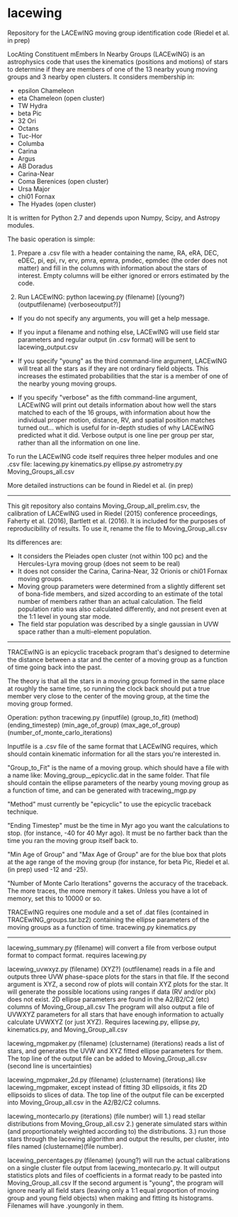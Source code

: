 # lacewing
Repository for the LACEwING moving group identification code (Riedel et al. in prep)

LocAting Constituent mEmbers In Nearby Groups (LACEwING) is an astrophysics code that uses the kinematics (positions and motions) of stars to determine if they are members of one of the 13 nearby young moving groups and 3 nearby open clusters. It considers membership in:
* epsilon Chameleon
* eta Chameleon (open cluster)
* TW Hydra
* beta Pic
* 32 Ori
* Octans
* Tuc-Hor
* Columba
* Carina
* Argus
* AB Doradus
* Carina-Near
* Coma Berenices (open cluster)
* Ursa Major
* chi01 Fornax
* The Hyades (open cluster)

It is written for Python 2.7 and depends upon Numpy, Scipy, and Astropy modules.

The basic operation is simple: 

1. Prepare a .csv file with a header containing the name, RA, eRA, DEC, eDEC, pi, epi, rv, erv, pmra, epmra, pmdec, epmdec (the order does not matter) and fill in the columns with information about the stars of interest. Empty columns will be either ignored or errors estimated by the code.

2. Run LACEwING:
python lacewing.py (filename) [(young?) (outputfilename) (verboseoutput?)]

 * If you do not specify any arguments, you will get a help message.

 * If you input a filename and nothing else, LACEwING will use field star parameters and regular output (in .csv format) will be sent to lacewing_output.csv

 * If you specify "young" as the third command-line argument, LACEwING will treat all the stars as if they are not ordinary field objects. This increases the estimated probabilities that the star is a member of one of the nearby young moving groups.

 * If you specify "verbose" as the fifth command-line argument, LACEwING will print out details information about how well the stars matched to each of the 16 groups, with information about how the individual proper motion, distance, RV, and spatial position matches turned out... which is useful for in-depth studies of why LACEwING predicted what it did. Verbose output is one line per group per star, rather than all the information on one line.



To run the LACEwING code itself requires three helper modules and one .csv file:
lacewing.py
kinematics.py
ellipse.py
astrometry.py
Moving_Groups_all.csv

More detailed instructions can be found in Riedel et al. (in prep)

----------------------------------------------------------------

This git repository also contains Moving_Group_all_prelim.csv, the calibration of LACEwING used in Riedel (2015) conference proceedings, Faherty et al. (2016), Bartlett et al. (2016). It is included for the purposes of reproducibility of results. To use it, rename the file to Moving_Group_all.csv

Its differences are:
* It considers the Pleiades open cluster (not within 100 pc) and the Hercules-Lyra moving group (does not seem to be real)
* It does not consider the Carina, Carina-Near, 32 Orionis or chi01 Fornax moving groups.
* Moving group parameters were determined from a slightly different set of bona-fide members, and sized according to an estimate of the total number of members rather than an actual calculation. The field population ratio was also calculated differently, and not present even at the 1:1 level in young star mode.
* The field star population was described by a single gaussian in UVW space rather than a multi-element population.

---------------------------------------------------------------

TRACEwING is an epicyclic traceback program that's designed to determine the distance between a star and the center of a moving group as a function of time going back into the past.

The theory is that all the stars in a moving group formed in the same place at roughly the same time, so running the clock back should put a true member very close to the center of the moving group, at the time the moving group formed.

Operation:
python tracewing.py (inputfile) (group_to_fit) (method) (ending_timestep) (min_age_of_group) (max_age_of_group) (number_of_monte_carlo_iterations)

Inputfile is a .csv file of the same format that LACEwING requires, which should contain kinematic information for all the stars you're interested in.

"Group_to_Fit" is the name of a moving group. which should have a file with a name like: Moving_group_<name>_epicyclic.dat in the same folder. That file should contain the ellipse parameters of the nearby young moving group as a function of time, and can be generated with tracewing_mgp.py

"Method" must currently be "epicyclic" to use the epicyclic traceback technique.

"Ending Timestep" must be the time in Myr ago you want the calculations to stop. (for instance, -40 for 40 Myr ago). It must be no farther back than the time you ran the moving group itself back to.

"Min Age of Group" and "Max Age of Group" are for the blue box that plots at the age range of the moving group (for instance, for beta Pic, Riedel et al. (in prep) used -12 and -25).

"Number of Monte Carlo Iterations" governs the accuracy of the traceback. The more traces, the more memory it takes. Unless you have a lot of memory, set this to 10000 or so.

TRACEwING requires one module and a set of .dat files (contained in TRACEwING_groups.tar.bz2) containing the ellipse parameters of the moving groups as a function of time.
tracewing.py
kinematics.py


-------------------------------------------------------------
lacewing_summary.py (filename)
will convert a file from verbose output format to compact format.
requires lacewing.py

lacewing_uvwxyz.py (filename) (XYZ?) (outfilename)
reads in a file and outputs three UVW phase-space plots for the stars in that file. If the second argument is XYZ, a second row of plots will contain XYZ plots for the star. It will generate the possible locations using ranges if data (RV and/or plx) does not exist.
2D ellipse parameters are found in the A2/B2/C2 (etc) columns of Moving_Group_all.csv
The program will also output a file of UVWXYZ parameters for all stars that have enough information to actually calculate UVWXYZ (or just XYZ).
Requires lacewing.py, ellipse.py, kinematics.py, and Moving_Group_all.csv

lacewing_mgpmaker.py (filename) (clustername) (iterations)
reads a list of stars, and generates the UVW and XYZ fitted ellipse parameters for them. The top line of the output file can be added to Moving_Group_all.csv (second line is uncertainties)

lacewing_mgpmaker_2d.py (filename) (clustername) (iterations)
like lacewing_mgpmaker, except instead of fitting 3D ellipsoids, it fits 2D ellipsoids to slices of data. The top line of the output file can be excerpted into Moving_Group_all.csv in the A2/B2/C2 columns. 

lacewing_montecarlo.py (iterations) (file number)
will 
1.) read stellar distributions from Moving_Group_all.csv
2.) generate <iterations> simulated stars within (and proportionately weighted according to) the distributions.
3.) run those stars through the lacewing algorithm and output the results, per cluster, into files named (clustername)(file number).

lacewing_percentages.py (filename) (young?) will run the actual calibrations on a single cluster file output from lacewing_montecarlo.py. It will output statistics plots and files of coefficients in a format ready to be pasted into Moving_Group_all.csv
If the second argument is "young", the program will ignore nearly all field stars (leaving only a 1:1 equal proportion of moving group and young field objects) when making and fitting its histograms. Filenames will have .youngonly in them.

